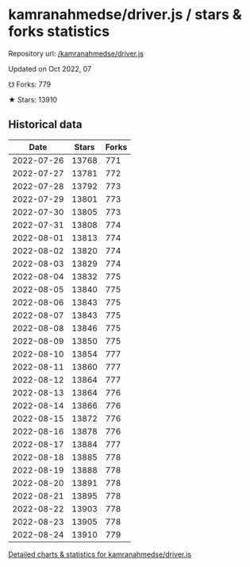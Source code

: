 # kamranahmedse/driver.js / stars & forks statistics

Repository url: [/kamranahmedse/driver.js](https://github.com/kamranahmedse/driver.js)

Updated on Oct 2022, 07

☋ Forks: 779

★ Stars: 13910

## Historical data
| Date | Stars | Forks |
|------|-------|-------|
| 2022-07-26 | 13768 | 771 | 
| 2022-07-27 | 13781 | 772 | 
| 2022-07-28 | 13792 | 773 | 
| 2022-07-29 | 13801 | 773 | 
| 2022-07-30 | 13805 | 773 | 
| 2022-07-31 | 13808 | 774 | 
| 2022-08-01 | 13813 | 774 | 
| 2022-08-02 | 13820 | 774 | 
| 2022-08-03 | 13829 | 774 | 
| 2022-08-04 | 13832 | 775 | 
| 2022-08-05 | 13840 | 775 | 
| 2022-08-06 | 13843 | 775 | 
| 2022-08-07 | 13843 | 775 | 
| 2022-08-08 | 13846 | 775 | 
| 2022-08-09 | 13850 | 775 | 
| 2022-08-10 | 13854 | 777 | 
| 2022-08-11 | 13860 | 777 | 
| 2022-08-12 | 13864 | 777 | 
| 2022-08-13 | 13864 | 776 | 
| 2022-08-14 | 13866 | 776 | 
| 2022-08-15 | 13872 | 776 | 
| 2022-08-16 | 13878 | 776 | 
| 2022-08-17 | 13884 | 777 | 
| 2022-08-18 | 13885 | 778 | 
| 2022-08-19 | 13888 | 778 | 
| 2022-08-20 | 13891 | 778 | 
| 2022-08-21 | 13895 | 778 | 
| 2022-08-22 | 13903 | 778 | 
| 2022-08-23 | 13905 | 778 | 
| 2022-08-24 | 13910 | 779 | 


[Detailed charts & statistics for kamranahmedse/driver.js](https://reviewgithub.com/rep/kamranahmedse/driver.js)
